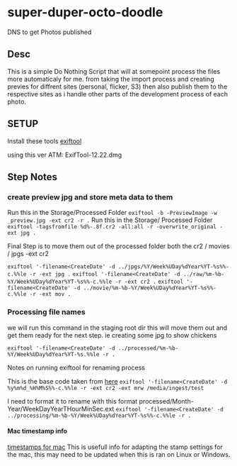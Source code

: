 # super-duper-octo-doodle
DNS to get Photos published

## Desc

This is a simple Do Nothing Script that will at somepoint process the files more automaticaly for me. from 
taking the import process and creating previes for diffrent sites (personal, flicker, S3) then also publish them to the respective sites as i handle other parts of the development process of each photo.


## SETUP

Install these tools 
[exiftool](https://exiftool.org/)

using this ver ATM: ExifTool-12.22.dmg



## Step Notes


### create preview jpg and store meta data to them


Run this in the Storage/Processed Folder 
`exiftool -b -PreviewImage -w _preview.jpg -ext cr2 -r .`
Run this in the Storage/ Processed Folder
`exiftool -tagsfromfile %d%-.8f.cr2 -all:all -r -overwrite_original -ext jpg .`

Final Step is to move them out of the processed folder both the cr2 / movies / jpgs
-ext cr2
 
`exiftool '-filename<CreateDate' -d ../jpgs/%Y/Week%UDay%dYear%YT-%s%%-c.%%le -r -ext jpg .`
`exiftool '-filename<CreateDate' -d ../raw/%m-%b-%Y/Week%UDay%dYear%YT-%s%%-c.%%le -r -ext cr2 .`
`exiftool '-filename<CreateDate' -d ../movie/%m-%b-%Y/Week%UDay%dYear%YT-%s%%-c.%%le -r -ext mov .`



### Processing file names

we will run this command in the staging root dir this will move them out and get them ready for the next step. ie creating some jpg to show chickens

`exiftool '-filename<CreateDate' -d ../processed/%m-%b-%Y/Week%UDay%dYear%YT-%s.%%le -r .`

Notes on running exiftool for renaming process

This is the base code taken from [here](https://ninedegreesbelow.com/photography/exiftool-commands.html)
`exiftool '-filename<CreateDate' -d %y%m%d_%H%M%S%%-c.%%le -r -ext cr2 -ext mrw /media/ingest/test`


I need to format it to rename with this format 
processed/Month-Year/WeekDayYearTHourMinSec.ext
`exiftool '-filename<CreateDate' -d ../processing/%m-%b-%Y/Week%UDay%dYear%YT-%s%%-c.%%le -r .`

#### Mac timestamp info
[timestamps for mac](https://developer.apple.com/library/archive/documentation/System/Conceptual/ManPages_iPhoneOS/man3/strftime.3.html) This is usefull info for adapting the stamp settings for the mac, this may need to be updated when this is ran on Linux or Windows.
